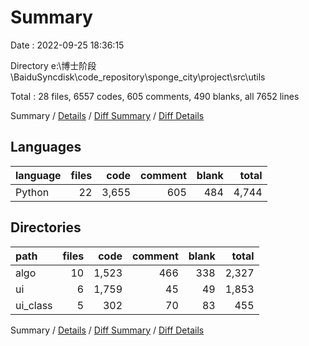# Summary

Date : 2022-09-25 18:36:15

Directory e:\\博士阶段\\BaiduSyncdisk\\code_repository\\sponge_city\\project\\src\\utils

Total : 28 files,  6557 codes, 605 comments, 490 blanks, all 7652 lines

Summary / [Details](details.md) / [Diff Summary](diff.md) / [Diff Details](diff-details.md)

## Languages
| language | files |  code | comment | blank | total |
| :------- | ----: | ----: | ------: | ----: | ----: |
| Python   |    22 | 3,655 |     605 |   484 | 4,744 |

## Directories
| path     | files |  code | comment | blank | total |
| :------- | ----: | ----: | ------: | ----: | ----: |
| algo     |    10 | 1,523 |     466 |   338 | 2,327 |
| ui       |     6 | 1,759 |      45 |    49 | 1,853 |
| ui_class |     5 |   302 |      70 |    83 |   455 |


Summary / [Details](details.md) / [Diff Summary](diff.md) / [Diff Details](diff-details.md)